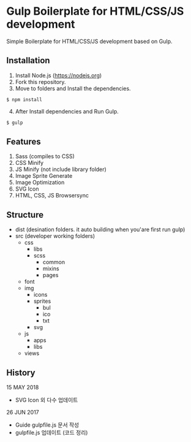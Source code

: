 # Gulp Boilerplate for HTML/CSS/JS development
Simple Boilerplate for HTML/CSS/JS development based on Gulp.

## Installation
1. Install Node.js (https://nodejs.org)
2. Fork this repository.
3. Move to folders and Install the dependencies.
```sh
$ npm install
```
4. After Install dependencies and Run Gulp.
```sh
$ gulp
```

## Features
1. Sass (compiles to CSS)
2. CSS Minify
3. JS Minify (not include library folder)
4. Image Sprite Generate
5. Image Optimization
6. SVG Icon
6. HTML, CSS, JS Browsersync

## Structure
* dist (desination folders. it auto building when you'are first run gulp)
* src (developer working folders)
    * css
        * libs
        * scss
            * common
            * mixins
            * pages
    * font
    * img
        * icons
        * sprites
            * bul
            * ico
            * txt
        * svg
    * js
        * apps
        * libs
    * views

## History
15 MAY 2018
* SVG Icon 외 다수 업데이트

26 JUN 2017
* Guide gulpfile.js 문서 작성
* gulpfile.js 업데이트 (코드 정리)